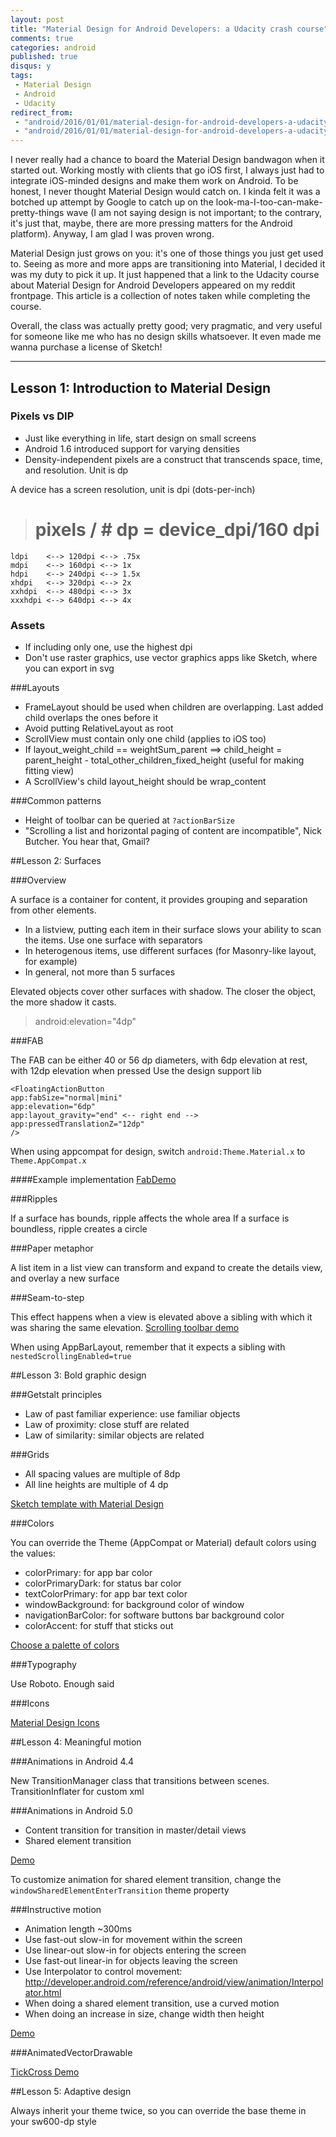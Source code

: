 ```yaml
---
layout: post
title: "Material Design for Android Developers: a Udacity crash course"
comments: true
categories: android
published: true
disqus: y
tags:
 - Material Design
 - Android
 - Udacity
redirect_from: 
 - "android/2016/01/01/material-design-for-android-developers-a-udacity-crash-course/"
 - "android/2016/01/01/material-design-for-android-developers-a-udacity-crash-course"
---
```


I never really had a chance to board the Material Design bandwagon when it started out. Working mostly with clients that go iOS first, I always just had to integrate iOS-minded designs and make them work on Android. To be honest, I never thought Material Design would catch on. I kinda felt it was a botched up attempt by Google to catch up on the look-ma-I-too-can-make-pretty-things wave (I am not saying design is not important; to the contrary, it's just that, maybe, there are more pressing matters for the Android platform). Anyway, I am glad I was proven wrong.

Material Design just grows on you: it's one of those things you just get used to. Seeing as more and more apps are transitioning into Material, I decided it was my duty to pick it up. It just happened that a link to the Udacity course about Material Design for Android Developers appeared on my reddit frontpage. This article is a collection of notes taken while completing the course.

Overall, the class was actually pretty good; very pragmatic, and very useful for someone like me who has no design skills whatsoever. It even made me wanna purchase a license of Sketch!

---

## Lesson 1: Introduction to Material Design

### Pixels vs DIP

- Just like everything in life, start design on small screens
- Android 1.6 introduced support for varying densities
- Density-independent pixels are a construct that transcends space, time, and resolution. Unit is dp

A device has a screen resolution, unit is dpi (dots-per-inch)

>  # pixels / # dp = device_dpi/160 dpi

```
ldpi    <--> 120dpi <--> .75x
mdpi    <--> 160dpi <--> 1x
hdpi    <--> 240dpi <--> 1.5x
xhdpi   <--> 320dpi <--> 2x
xxhdpi  <--> 480dpi <--> 3x
xxxhdpi <--> 640dpi <--> 4x
```

### Assets

- If including only one, use the highest dpi
- Don't use raster graphics, use vector graphics apps like Sketch, where you can export in svg

###Layouts
 
- FrameLayout should be used when children are overlapping. Last added child overlaps the ones before it
- Avoid putting RelativeLayout as root
- ScrollView must contain only one child (applies to iOS too)
- If layout_weight_child == weightSum_parent ==> child_height = parent_height - total_other_children_fixed_height (useful for making fitting view)
- A ScrollView's child layout_height should be wrap_content

###Common patterns

- Height of toolbar can be queried at `?actionBarSize`
- "Scrolling a list and horizontal paging of content are incompatible", Nick Butcher. You hear that, Gmail?

##Lesson 2: Surfaces

###Overview

A surface is a container for content, it provides grouping and separation from other elements.

- In a listview, putting each item in their surface slows your ability to scan the items. Use one surface with separators
- In heterogenous items, use different surfaces (for Masonry-like layout, for example)
- In general, not more than 5 surfaces

Elevated objects cover other surfaces with shadow. The closer the object, the more shadow it casts.

> android:elevation="4dp"

###FAB

The FAB can be either 40 or 56 dp diameters, with 6dp elevation at rest, with 12dp elevation when pressed
Use the design support lib

    <FloatingActionButton
	app:fabSize="normal|mini"
	app:elevation="6dp"
	app:layout_gravity="end" <-- right end -->
	app:pressedTranslationZ="12dp"
	/>

When using appcompat for design, switch `android:Theme.Material.x` to `Theme.AppCompat.x`

####Example implementation
[FabDemo](https://github.com/udacity/ud862-samples/tree/master/FabDemo)

###Ripples

If a surface has bounds, ripple affects the whole area
If a surface is boundless, ripple creates a circle

###Paper metaphor

A list item in a list view can transform and expand to create the details view, and overlay a new surface

###Seam-to-step

This effect happens when a view is elevated above a sibling with which it was sharing the same elevation.
[Scrolling toolbar demo](https://github.com/udacity/ud862-samples/tree/master/ScrollEventsDemo) 

When using AppBarLayout, remember that it expects a sibling with `nestedScrollingEnabled=true`

##Lesson 3: Bold graphic design

###Getstalt principles

- Law of past familiar experience: use familiar objects
- Law of proximity: close stuff are related
- Law of similarity: similar objects are related

###Grids

- All spacing values are multiple of 8dp
- All line heights are multiple of 4 dp

[Sketch template with Material Design](https://www.google.com/design/spec/resources/sticker-sheets-icons.html#sticker-sheets-icons-product-icons)

###Colors

You can override the Theme (AppCompat or Material) default colors using the values:

- colorPrimary: for app bar color
- colorPrimaryDark: for status bar color
- textColorPrimary: for app bar text color
- windowBackground: for background color of window
- navigationBarColor: for software buttons bar background color
- colorAccent: for stuff that sticks out

[Choose a palette of colors](https://www.google.com/design/spec/style/color.html)

###Typography

Use Roboto. Enough said

###Icons

[Material Design Icons](https://materialdesignicons.com/)

##Lesson 4: Meaningful motion

###Animations in Android 4.4

New TransitionManager class that transitions between scenes. TransitionInflater for custom xml <transitionSet>

###Animations in Android 5.0

- Content transition for transition in master/detail views
- Shared element transition

[Demo](https://github.com/udacity/ud862-samples/tree/master/Unsplash)

To customize animation for shared element transition, change the `windowSharedElementEnterTransition` theme property


###Instructive motion

- Animation length ~300ms
- Use fast-out slow-in for movement within the screen
- Use linear-out slow-in for objects entering the screen
- Use fast-out linear-in for objects leaving the screen
- Use Interpolator to control movement: http://developer.android.com/reference/android/view/animation/Interpolator.html
- When doing a shared element transition, use a curved motion
- When doing an increase in size, change width then height

[Demo](https://github.com/udacity/ud862-samples/tree/master/CoordinatedMotion)

###AnimatedVectorDrawable

[TickCross Demo](https://github.com/udacity/ud862-samples/tree/master/TickCross)


##Lesson 5: Adaptive design

Always inherit your theme twice, so you can override the base theme in your sw600-dp style


